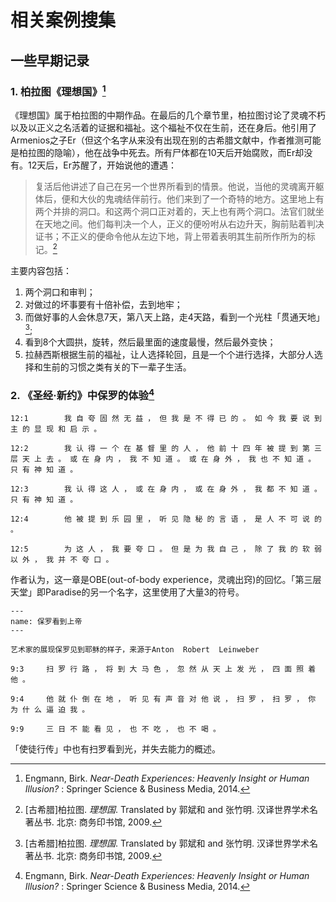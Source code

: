 # 相关案例搜集

## 一些早期记录

### 1. 柏拉图《理想国》[^1]

《理想国》属于柏拉图的中期作品。在最后的几个章节里，柏拉图讨论了灵魂不朽以及以正义之名活着的证据和福祉。这个福祉不仅在生前，还在身后。他引用了Armenios之子Er（但这个名字从来没有出现在别的古希腊文献中，作者推测可能是柏拉图的隐喻），他在战争中死去。所有尸体都在10天后开始腐败，而Er却没有。12天后，Er苏醒了，开始说他的遭遇：


> 复活后他讲述了自己在另一个世界所看到的情景。他说，当他的灵魂离开躯体后，便和大伙的鬼魂结伴前行。他们来到了一个奇特的地方。这里地上有两个并排的洞口。和这两个洞口正对着的，天上也有两个洞口。法官们就坐在天地之间。他们每判决一个人，正义的便吩咐从右边升天，胸前贴着判决证书；不正义的便命令他从左边下地，背上带着表明其生前所作所为的标记。[^2]

主要内容包括：

1. 两个洞口和审判；
2. 对做过的坏事要有十倍补偿，去到地牢；
3. 而做好事的人会休息7天，第八天上路，走4天路，看到一个光柱「贯通天地」[^2];
4. 看到8个大圆拱，旋转，然后最里面的速度最慢，然后最外变快；
5. 拉赫西斯根据生前的福祉，让人选择轮回，且是一个个进行选择，大部分人选择和生前的习惯之类有关的下一辈子生活。

### 2. 《圣经·新约》中保罗的体验[^1]

```{admonition} 哥林多后书12:1-5
12:1	  	我 自 夸 固 然 无 益 ， 但 我 是 不 得 已 的 。 如 今 我 要 说 到 主 的 显 现 和 启 示 。

12:2	  	我 认 得 一 个 在 基 督 里 的 人 ， 他 前 十 四 年 被 提 到 第 三 层 天 上 去 。 或 在 身 内 ， 我 不 知 道 。 或 在 身 外 ， 我 也 不 知 道 。 只 有 神 知 道 。

12:3	  	我 认 得 这 人 ， 或 在 身 内 ， 或 在 身 外 ， 我 都 不 知 道 。 只 有 神 知 道 。

12:4	  	他 被 提 到 乐 园 里 ， 听 见 隐 秘 的 言 语 ， 是 人 不 可 说 的 。

12:5	  	为 这 人 ， 我 要 夸 口 。 但 是 为 我 自 己 ， 除 了 我 的 软 弱 以 外 ， 我 并 不 夸 口 。
```

作者认为，这一章是OBE(out-of-body experience，灵魂出窍)的回忆。「第三层天堂」即Paradise的另一个名字，这里使用了大量3的符号。

```{figure} assets/img/2022-01-21-15-02-05.png
---
name: 保罗看到上帝
---

艺术家的展现保罗见到耶稣的样子，来源于Anton  Robert  Leinweber
```

```{admonition} 使徒行者9:3-4,9
9:3	  	扫 罗 行 路 ， 将 到 大 马 色 ， 忽 然 从 天 上 发 光 ， 四 面 照 着 他 。

9:4	  	他 就 仆 倒 在 地 ， 听 见 有 声 音 对 他 说 ， 扫 罗 ， 扫 罗 ， 你 为 什 么 逼 迫 我 。

9:9	  	三 日 不 能 看 见 ， 也 不 吃 ， 也 不 喝 。
```
「使徒行传」中也有扫罗看到光，并失去能力的概述。

[^1]: Engmann, Birk. *Near-Death Experiences: Heavenly Insight or Human Illusion?* : Springer Science & Business Media, 2014.
[^2]: [古希腊]柏拉图. *理想国*. Translated by 郭斌和 and 张竹明. 汉译世界学术名著丛书. 北京: 商务印书馆, 2009.